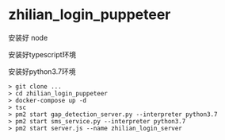 # zhilian_login_puppeteer

安装好 node

安装好typescript环境

安装好python3.7环境


```
> git clone ...
> cd zhilian_login_puppeteer
> docker-compose up -d
> tsc
> pm2 start gap_detection_server.py --interpreter python3.7
> pm2 start sms_service.py --interpreter python3.7
> pm2 start server.js --name zhilian_login_server
```